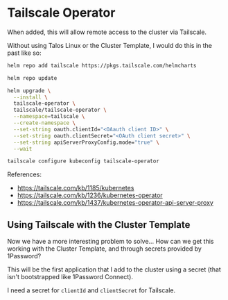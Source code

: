 # Tailscale Operator

When added, this will allow remote access to the cluster via Tailscale.

Without using Talos Linux or the Cluster Template, I would do this in the past like so:

```bash
helm repo add tailscale https://pkgs.tailscale.com/helmcharts

helm repo update

helm upgrade \
  --install \
  tailscale-operator \
  tailscale/tailscale-operator \
  --namespace=tailscale \
  --create-namespace \
  --set-string oauth.clientId="<OAauth client ID>" \
  --set-string oauth.clientSecret="<OAuth client secret>" \
  --set-string apiServerProxyConfig.mode="true" \
  --wait

tailscale configure kubeconfig tailscale-operator
```

References:

- https://tailscale.com/kb/1185/kubernetes
- https://tailscale.com/kb/1236/kubernetes-operator
- https://tailscale.com/kb/1437/kubernetes-operator-api-server-proxy

## Using Tailscale with the Cluster Template

Now we have a more interesting problem to solve... How can we get this working with the Cluster Template, and through secrets provided by 1Password?

This will be the first application that I add to the cluster using a secret (that isn't bootstrapped like 1Password Connect).

I need a secret for `clientId` and `clientSecret` for Tailscale.

